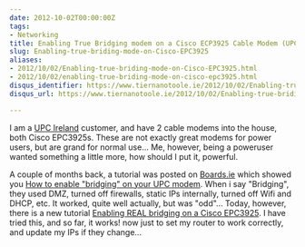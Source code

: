 ```yaml
---
date: 2012-10-02T00:00:00Z
tags:
- Networking
title: Enabling True Bridging modem on a Cisco ECP3925 Cable Modem (UPC Ireland)
slug: Enabling-true-briding-mode-on-Cisco-EPC3925
aliases:
- 2012/10/02/Enabling-true-briding-mode-on-Cisco-EPC3925.html
- 2012/10/02/enabling-true-briding-mode-on-cisco-epc3925.html
disqus_identifier: https://www.tiernanotoole.ie/2012/10/02/Enabling-true-briding-mode-on-Cisco-EPC3925.html
disqus_url: https://www.tiernanotoole.ie/2012/10/02/Enabling-true-briding-mode-on-Cisco-EPC3925.html

---
```

 
 
 
 
 
 
 
 

I am a [UPC Ireland][1] customer, and have 2 cable modems into the house, both Cisco EPC3925s. These are not exactly great modems for power users, but are grand for normal use... Me, however, being a poweruser wanted something a little more, how should I put it, powerful. 

A couple of months back, a tutorial was posted on [Boards.ie][4] which showed you [How to enable "bridging" on your UPC modem][3]. When i say "Bridging", they used DMZ, turned off firewalls, static IPs internally, turned off Wifi and DHCP, etc. It worked, quite well actually, but was "odd"... Today, however, there is a new tutorial [Enabling REAL bridging on a Cisco EPC3925][2]. I have tried this, and so far, it works! now just to set my router to work correctly, and update my IPs if they change... 

[1]:http://www.upc.ie/
[3]:http://www.boards.ie/vbulletin/showthread.php?p=79448674
[2]:http://www.boards.ie/vbulletin/showthread.php?t=2056758726
[4]:http://www.boards.ie
